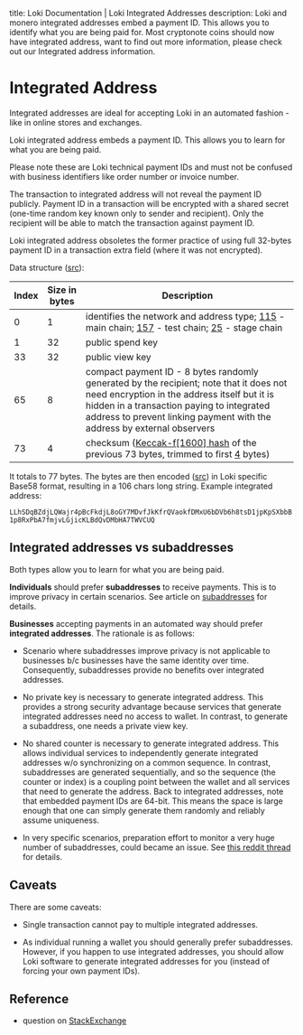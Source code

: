 title: Loki Documentation | Loki Integrated Addresses 
description: Loki and monero integrated addresses embed a payment ID. This allows you to identify what you are being paid for. Most cryptonote coins should now have integrated address, want to find out more information, please check out our Integrated address information.

# Integrated Address

Integrated addresses are ideal for accepting Loki in an automated fashion - like in online stores and exchanges.

Loki integrated address embeds a payment ID. This allows you to learn for what you are being paid.

Please note these are Loki technical payment IDs and must not be confused with business identifiers like order number or invoice number.

The transaction to integrated address will not reveal the payment ID publicly.
Payment ID in a transaction will be encrypted with a shared secret (one-time random key known only to sender and recipient).
Only the recipient will be able to match the transaction against payment ID.

Loki integrated address obsoletes the former practice of using full 32-bytes payment ID in a transaction extra field (where it was not encrypted).

Data structure ([src](https://github.com/loki-project/loki/blob/master/src/cryptonote_basic/cryptonote_basic_impl.cpp#L162)):

Index       | Size in bytes    | Description
------------|------------------|-------------------------------------------------------------
0           | 1                | identifies the network and address type; [115](https://github.com/loki-project/loki/blob/master/src/cryptonote_config.h#L182) - main chain; [157](https://github.com/loki-project/loki/blob/master/src/cryptonote_config.h#L202) - test chain; [25](https://github.com/loki-project/loki/blob/master/src/cryptonote_config.h#L225) - stage chain
1           | 32               | public spend key
33          | 32               | public view key
65          | 8                | compact payment ID -  8 bytes randomly generated by the recipient; note that it does not need encryption in the address itself but it is hidden in a transaction paying to integrated address to prevent linking payment with the address by external observers
73          | 4                | checksum ([Keccak-f[1600] hash](https://github.com/loki-project/loki/blob/master/src/common/base58.cpp#L261) of the previous 73 bytes, trimmed to first [4](https://github.com/loki-project/loki/blob/master/src/common/base58.cpp#L53) bytes)

It totals to 77 bytes. The bytes are then encoded ([src](https://github.com/loki-project/loki/blob/master/src/common/base58.cpp#L240)) in Loki specific Base58 format, resulting in a 106 chars long string. Example integrated address:

`LLhSDqBZdjLQWajr4pBcFkdjL8oGY7MDvfJkKfrQVaokfDMxU6bDVb6h8tsD1jpKpSXbbB1p8RxPbA7fmjvLGjicKLBdQvDMbHA7TWVCUQ`

## Integrated addresses vs subaddresses

Both types allow you to learn for what you are being paid.

**Individuals** should prefer **subaddresses** to receive payments. This is to improve privacy in certain scenarios. See article on [subaddresses](../SubAddress) for details.

**Businesses** accepting payments in an automated way should prefer **integrated addresses**. The rationale is as follows:

* Scenario where subaddresses improve privacy is not applicable to businesses b/c businesses have the same identity over time. Consequently, subaddresses provide no benefits over integrated addresses.

* No private key is necessary to generate integrated address. This provides a strong security advantage because services that generate integrated addresses need no access to wallet. In contrast, to generate a subaddress, one needs a private view key.

* No shared counter is necessary to generate integrated address. This allows individual services to independently generate integrated addresses w/o synchronizing on a common sequence. In contrast, subaddresses are generated sequentially, and so the sequence (the counter or index) is a coupling point between the wallet and all services that need to generate the address. Back to integrated addresses, note that embedded payment IDs are 64-bit. This means the space is large enough that one can simply generate them randomly and reliably assume uniqueness.

* In very specific scenarios, preparation effort to monitor a very huge number of subaddresses, could became an issue. See [this reddit thread](https://www.reddit.com/r/Monero/comments/9aevri/is_it_fair_to_say_integrated_addresses_are/e4vf47p) for details.


## Caveats

There are some caveats:

* Single transaction cannot pay to multiple integrated addresses.

* As individual running a wallet you should generally prefer subaddresses. However, if you happen to use integrated addresses, you should allow Loki software to generate integrated addresses for you (instead of forcing your own payment IDs).


## Reference

* question on [StackExchange](https://monero.stackexchange.com/questions/3179/what-is-an-integrated-address) 